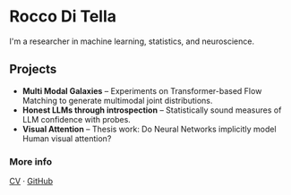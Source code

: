 # Rocco Di Tella

I'm a researcher in machine learning, statistics, and neuroscience.

## Projects

- **Multi Modal Galaxies** – Experiments on Transformer-based Flow Matching to generate multimodal joint distributions.
- **Honest LLMs through introspection** – Statistically sound measures of LLM confidence with probes.
- **Visual Attention** – Thesis work: Do Neural Networks implicitly model Human visual attention?

### More info

[CV](cv.pdf) · [GitHub](https://github.com/RoccoDiTella)
